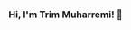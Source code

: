### Hi, I'm Trim Muharremi! 👋

<!--
**TrimMuharremi/TrimMuharremi** is a ✨ _special_ ✨ repository because its `README.md` (this file) appears on your GitHub profile.

- 🔭 I’m currently working on web called Meet-me improving my React skills
- 🌱 I’m currently learning React

LinkdIn: https://www.linkedin.com/in/trimmuharremi/
Twitter: https://twitter.com/MuharremiTrim

